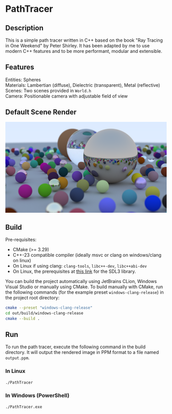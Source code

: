 # PathTracer

## Description

This is a simple path tracer written in C++ based on the book "Ray Tracing in One Weekend" by Peter Shirley.
It has been adapted by me to use modern C++ features and to be more performant, modular and extensible.

## Features

Entities: Spheres\
Materials: Lambertian (diffuse), Dielectric (transparent), Metal (reflective)\
Scenes: Two scenes provided in `World.h`\
Camera: Positionable camera with adjustable field of view

## Default Scene Render

![Default Scene Render](images/default_scene.png)

## Build

Pre-requisites:

- CMake (>= 3.29)
- C++-23 compatible compiler (ideally msvc or clang on windows/clang on linux)
- On Linux if using clang: `clang-tools`, `libc++-dev`, `libc++abi-dev`
- On Linux, the prerequisites at [this link](https://github.com/libsdl-org/SDL/blob/release-3.2.x/docs/README-linux.md) for the SDL3 library.

You can build the project automatically using JetBrains CLion, Windows Visual Studio or manually using CMake.
To build manually with CMake, run the following commands (for the example preset `windows-clang-release`) in the project
root directory:

```bash
cmake --preset "windows-clang-release"
cd out/build/windows-clang-release
cmake --build .
```

## Run

To run the path tracer, execute the following command in the build directory. It will output the rendered image in PPM
format to a file named `output.ppm`.

### In Linux

```bash
./PathTracer
```

### In Windows (PowerShell)

```bash
./PathTracer.exe
```